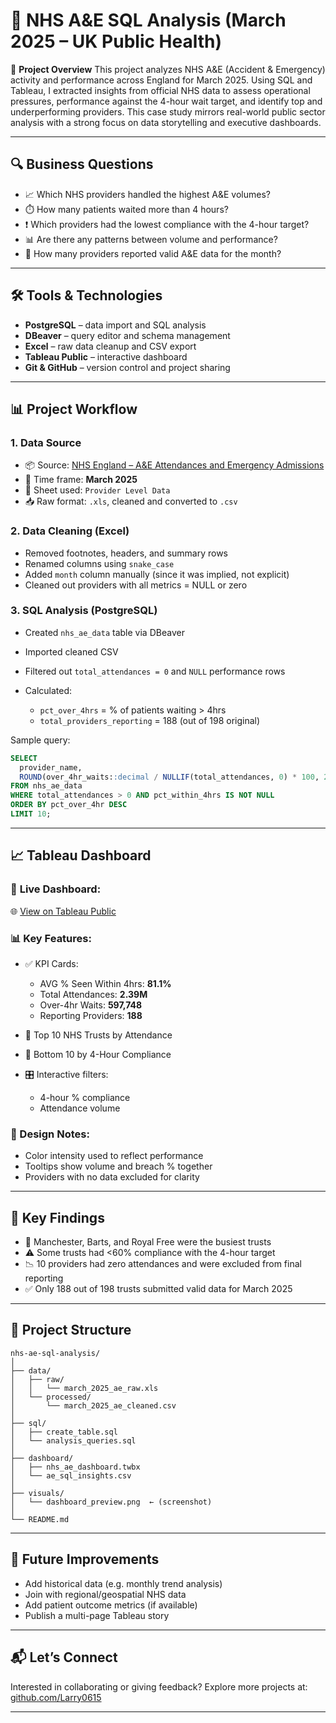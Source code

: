 # 🏥 NHS A\&E SQL Analysis (March 2025 – UK Public Health)

📌 **Project Overview**
This project analyzes NHS A&E (Accident & Emergency) activity and performance across England for March 2025. Using SQL and Tableau, I extracted insights from official NHS data to assess operational pressures, performance against the 4-hour wait target, and identify top and underperforming providers. This case study mirrors real-world public sector analysis with a strong focus on data storytelling and executive dashboards.

---

## 🔍 Business Questions

* 📈 Which NHS providers handled the highest A\&E volumes?
* ⏱️ How many patients waited more than 4 hours?
* ❗ Which providers had the lowest compliance with the 4-hour target?
* 📊 Are there any patterns between volume and performance?
* 👥 How many providers reported valid A&E data for the month?

---

## 🛠️ Tools & Technologies

* **PostgreSQL** – data import and SQL analysis
* **DBeaver** – query editor and schema management
* **Excel** – raw data cleanup and CSV export
* **Tableau Public** – interactive dashboard
* **Git & GitHub** – version control and project sharing

---

## 📊 Project Workflow

### 1. **Data Source**

* 📦 Source: [NHS England – A\&E Attendances and Emergency Admissions](https://www.england.nhs.uk/statistics/statistical-work-areas/ae-waiting-times-and-activity/)
* 📅 Time frame: **March 2025**
* 📄 Sheet used: `Provider Level Data`
* 📥 Raw format: `.xls`, cleaned and converted to `.csv`

### 2. **Data Cleaning (Excel)**

* Removed footnotes, headers, and summary rows
* Renamed columns using `snake_case`
* Added `month` column manually (since it was implied, not explicit)
* Cleaned out providers with all metrics = NULL or zero

### 3. **SQL Analysis (PostgreSQL)**

* Created `nhs_ae_data` table via DBeaver
* Imported cleaned CSV
* Filtered out `total_attendances = 0` and `NULL` performance rows
* Calculated:

  * `pct_over_4hrs` = % of patients waiting > 4hrs
  * `total_providers_reporting` = 188 (out of 198 original)

Sample query:

```sql
SELECT 
  provider_name,
  ROUND(over_4hr_waits::decimal / NULLIF(total_attendances, 0) * 100, 2) AS pct_over_4hr
FROM nhs_ae_data
WHERE total_attendances > 0 AND pct_within_4hrs IS NOT NULL
ORDER BY pct_over_4hr DESC
LIMIT 10;
```

---

## 📈 Tableau Dashboard

### 🔗 **Live Dashboard**:

🌐 [View on Tableau Public](https://public.tableau.com/views/NHSAEPerformance-March2025SQLTableau/nhs_ae_march_2025)

### 📊 Key Features:

* ✅ KPI Cards:

  * AVG % Seen Within 4hrs: **81.1%**
  * Total Attendances: **2.39M**
  * Over-4hr Waits: **597,748**
  * Reporting Providers: **188**
* 📌 Top 10 NHS Trusts by Attendance
* 🚨 Bottom 10 by 4-Hour Compliance
* 🎛 Interactive filters:

  * 4-hour % compliance
  * Attendance volume

### 🎨 Design Notes:

* Color intensity used to reflect performance
* Tooltips show volume and breach % together
* Providers with no data excluded for clarity

---

## 🧠 Key Findings

* 👥 Manchester, Barts, and Royal Free were the busiest trusts
* ⚠ Some trusts had <60% compliance with the 4-hour target
* 📉 10 providers had zero attendances and were excluded from final reporting
* ✅ Only 188 out of 198 trusts submitted valid data for March 2025

---

## 📂 Project Structure

```
nhs-ae-sql-analysis/
│
├── data/
│   ├── raw/
│   │   └── march_2025_ae_raw.xls
│   └── processed/
│       └── march_2025_ae_cleaned.csv
│
├── sql/
│   ├── create_table.sql
│   └── analysis_queries.sql
│
├── dashboard/
│   ├── nhs_ae_dashboard.twbx
│   └── ae_sql_insights.csv
│
├── visuals/
│   └── dashboard_preview.png  ← (screenshot)
│
└── README.md
```

---

## 🚀 Future Improvements

* Add historical data (e.g. monthly trend analysis)
* Join with regional/geospatial NHS data
* Add patient outcome metrics (if available)
* Publish a multi-page Tableau story

---

## 📬 Let’s Connect

Interested in collaborating or giving feedback?
Explore more projects at: [github.com/Larry0615](https://github.com/Larry0615)

---
